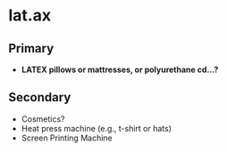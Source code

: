 # lat.ax

## Primary
- **LATEX pillows or mattresses, or polyurethane cd...?**

## Secondary
- Cosmetics?
- Heat press machine (e.g., t-shirt or hats) 
- Screen Printing Machine
